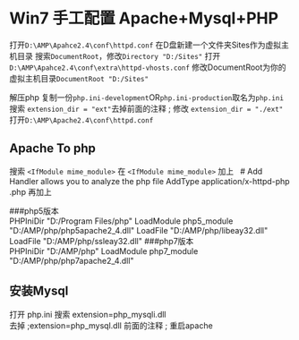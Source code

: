 # Win7 手工配置 Apache+Mysql+PHP

打开`D:\AMP\Apahce2.4\conf\httpd.conf`
在D盘新建一个文件夹Sites作为虚拟主机目录
搜索`DocumentRoot`，修改`Directory "D:/Sites"`
打开`D:\AMP\Apahce2.4\conf\extra\httpd-vhosts.conf`
修改DocumentRoot为你的虚拟主机目录`DocumentRoot "D:/Sites"`

解压php
复制一份`php.ini-development`OR`php.ini-production`取名为`php.ini`
搜索  `extension_dir = "ext"`去掉前面的注释 ; 
修改 `extension_dir = "./ext"`
打开`D:\AMP\Apache2.4\conf\httpd.conf`

## Apache To php
搜索  `<IfModule mime_module>`
在  `<IfModule mime_module>` 加上
    # Add Handler allows you to analyze the php file
    AddType application/x-httpd-php .php
再加上

###php5版本		
		PHPIniDir "D:/Program Files/php"
		LoadModule php5_module "D:/AMP/php/php5apache2_4.dll"
		LoadFile "D:/AMP/php/libeay32.dll"
		LoadFile "D:/AMP/php/ssleay32.dll"
###php7版本	
		PHPIniDir "D:/AMP/php"
		LoadModule php7_module "D:/AMP/php/php7apache2_4.dll"
		
## 安装Mysql
打开 php.ini 搜索 extension=php_mysqli.dll  
去掉 ;extension=php_mysql.dll  前面的注释  ;
重启apache
